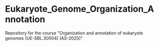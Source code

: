 # Eukaryote_Genome_Organization_Annotation
Repository for the course "Organization and annotation of eukaryote genomes (UE-SBL.30004) [AS-2025]"
